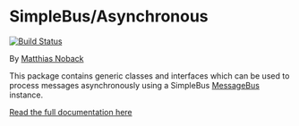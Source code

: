 # SimpleBus/Asynchronous

[![Build Status](https://travis-ci.org/SimpleBus/Asynchronous.svg?branch=master)](https://travis-ci.org/SimpleBus/Asynchronous)

By [Matthias Noback](http://php-and-symfony.matthiasnoback.nl/)

This package contains generic classes and interfaces which can be used to process messages asynchronously using
a SimpleBus [MessageBus](https://github.com/SimpleBus/MessageBus) instance.

[Read the full documentation here](http://simplebus.github.io/Asynchronous)
